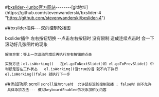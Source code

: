 #[bxslider--lunbo官方网站](https://bxslider.com/options/ "https://bxslider.com/options/")--------[git地址](https://github.com/stevenwanderski/bxslider-4 "https://github.com/stevenwanderski/bxslider-4")

##bxslider插件---双向控制轮播图

bxslider插件 
   左右按钮切换  --点击左右按钮时 没有限制 造成连续点击时 会一下滚动好几张图片的现象

   `解决方案：等上一次运动完成后再执行左右按钮的点击`

   `实施方法：el.isWorking()  
        在el.goToNextSlide()和 el.goToPrevSlide() 中 判断是否在工作状态  
        el.isWorking()值true的话 就不向下执行      
        el.isWorking()false 就执行下一步`

##添加功能 scroll
    `scroll值为true时  允许鼠标滚轮控制轮播 ; false时 则不允许
    具体添加方法--- 模拟keyboardEnabled依次添加相关内容`
